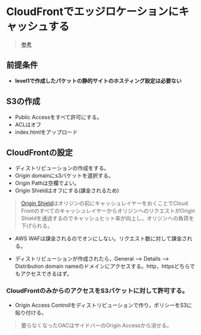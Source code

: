 # CloudFrontでエッジロケーションにキャッシュする
> [参考](https://techblog.nhn-techorus.com/archives/21488)
## 前提条件
- **level1で作成したパケットの静的サイトのホスティング設定は必要ない**
## S3の作成
- Public Accessをすべて許可にする。
- ACLはオフ
- index.htmlをアップロード

## CloudFrontの設定
- ディストリビューションの作成をする。
- Origin domainにs3バケットを選択する。
- Origin Pathは空欄でよい。
- Origin Shieldはオフにする(課金されるため)
> [Origin Shield](https://docs.aws.amazon.com/ja_jp/AmazonCloudFront/latest/DeveloperGuide/origin-shield.html)はオリジンの前にキャッシュレイヤーをおくことでCloud FrontのすべてのキャッシュレイヤーからオリジンへのリクエストがOrigin Shieldを通過するのでキャッシュヒット率が向上し，オリジンへの負荷を下げられる。
- AWS WAFは課金されるのでオンにしない。リクエスト数に対して課金される。

- ディストリビューションが作成されたら，General --> Details --> Distribution domain nameのドメインにアクセスする。http，httpsどちらでもアクセスできるはず。

### CloudFrontのみからのアクセスをS3バケットに対して許可する。
- Origin Access Controllをディストリビューションで作り，ポリシーをS3に貼り付ける。
> 要らなくなったOACはサイドバーのOrigin Accessから消せる。

